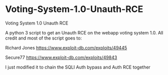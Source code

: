 # Voting-System-1.0-Unauth-RCE
Voting System 1.0 Unauth RCE

A python 3 script to get an Unauth RCE on the webapp voting system 1.0. All credit and most of the script goes to:

Richard Jones
https://www.exploit-db.com/exploits/49445

Secure77
https://www.exploit-db.com/exploits/49843

I just modified it to chain the SQLI Auth bypass and Auth RCE together
